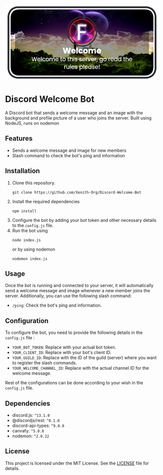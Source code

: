 ![Readme Banner](assets/welcome.png)
# Discord Welcome Bot

A Discord bot that sends a welcome message and an image with the background and profile picture of a user who joins the server. Built using NodeJS, runs on nodemon

## Features

- Sends a welcome message and image for new members
- Slash command to check the bot's ping and information

## Installation

1. Clone this repository.
    ```
    git clone https://github.com/Xenith-Org/Discord-Welcome-Bot
    ```  
2. Install the required dependencies 
     ```
     npm install
     ```
3. Configure the bot by adding your bot token and other necessary details to the `config.js` file.
4. Run the bot using 
    ```
    node index.js
    ```
    or by using nodemon
    ```
    nodemon index.js
    ```

## Usage

Once the bot is running and connected to your server, it will automatically send a welcome message and image whenever a new member joins the server. Additionally, you can use the following slash command:

- `/ping`: Check the bot's ping and information.

## Configuration

To configure the bot, you need to provide the following details in the `config.js` file :

- `YOUR_BOT_TOKEN`: Replace with your actual bot token.
- `YOUR_CLIENT_ID`: Replace with your bot's client ID.
- `YOUR_GUILD_ID`: Replace with the ID of the guild (server) where you want to register the slash commands.
- `YOUR_WELCOME_CHANNEL_ID`: Replace with the actual channel ID for the welcome message.

Rest of the configurations can be done according to your wish in the `config.js` file.


## Dependencies

- discord.js: `^13.1.0`
- @discordjs/rest: `^0.1.0`
- discord-api-types: `^9.0.0`
- canvafy: `^5.0.0`
- nodemon: `^2.0.22`

## License

This project is licensed under the MIT License. See the [LICENSE](LICENSE) file for details.
